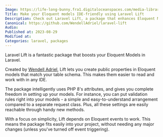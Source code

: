 ```yaml
---
Image: https://life-long-bunny.fra1.digitaloceanspaces.com/media-library/production/52/lift_lnkmn9.png
Title: Make your Eloquent models IDE-friendly using Laravel Lift
Description: Check out Laravel Lift, a package that enhances Eloquent Models and makes them more IDE-friendly - all thanks to Wendell Adriel.
Canonical: https://github.com/WendellAdriel/laravel-lift
Audio:
Published at: 2023-08-29
Modified at: 
Categories: laravel, packages
---
```


Laravel Lift is a fantastic package that boosts your Eloquent Models in Laravel.
 
Created by [Wendell Adriel](https://wendelladriel.com), Lift lets you create public properties in Eloquent models that match your table schema. This makes them easier to read and work with in any IDE.

The package intelligently uses PHP 8's attributes, and gives you complete freedom in setting up your models. For instance, you can put validation rules right into your models - a simple and easy-to-understand arrangement compared to a separate request class. Plus, all these settings are easily reachable through handy new methods.
 
With a focus on simplicity, Lift depends on Eloquent events to work. This means the package fits easily into your project, without needing any major changes (unless you've turned off event triggering).